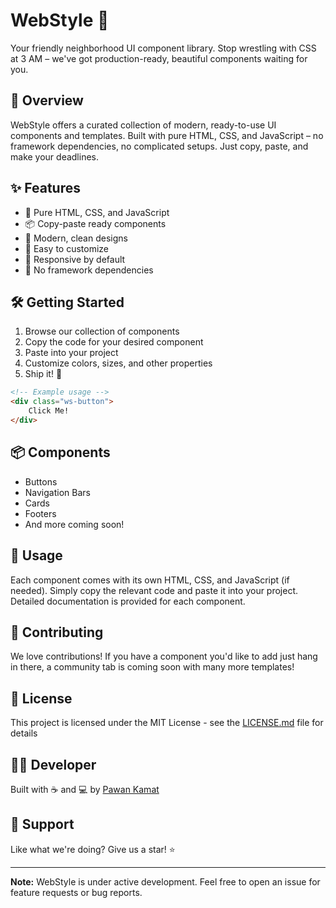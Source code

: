 # WebStyle 🎨

Your friendly neighborhood UI component library. Stop wrestling with CSS at 3 AM – we've got production-ready, beautiful components waiting for you.

## 🚀 Overview

WebStyle offers a curated collection of modern, ready-to-use UI components and templates. Built with pure HTML, CSS, and JavaScript – no framework dependencies, no complicated setups. Just copy, paste, and make your deadlines.

## ✨ Features

- 🎯 Pure HTML, CSS, and JavaScript
- 📦 Copy-paste ready components
- 🎨 Modern, clean designs
- 🔧 Easy to customize
- 📱 Responsive by default
- 🚫 No framework dependencies

## 🛠️ Getting Started

1. Browse our collection of components
2. Copy the code for your desired component
3. Paste into your project
4. Customize colors, sizes, and other properties
5. Ship it! 🚀

```html
<!-- Example usage -->
<div class="ws-button">
    Click Me!
</div>
```

## 📦 Components

- Buttons
- Navigation Bars
- Cards
- Footers
- And more coming soon!

## 🎯 Usage

Each component comes with its own HTML, CSS, and JavaScript (if needed). Simply copy the relevant code and paste it into your project. Detailed documentation is provided for each component.

## 🤝 Contributing

We love contributions! If you have a component you'd like to add just hang in there, a community tab is coming soon with many more templates!

## 📝 License

This project is licensed under the MIT License - see the [LICENSE.md](LICENSE.md) file for details

## 👨‍💻 Developer

Built with ☕ and 💻 by [Pawan Kamat](https://pawan-kamat-portfolio.vercel.app)

## 🌟 Support

Like what we're doing? Give us a star! ⭐

---

**Note:** WebStyle is under active development. Feel free to open an issue for feature requests or bug reports.
